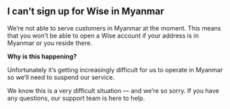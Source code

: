 ## I can’t sign up for Wise in Myanmar  
We’re not able to serve customers in Myanmar at the moment. This means that you won’t be able to open a Wise account if your address is in Myanmar or you reside there. 

**Why is this happening?**

Unfortunately it’s getting increasingly difficult for us to operate in Myanmar so we’ll need to suspend our service.

We know this is a very difficult situation — and we’re so sorry. If you have any questions, our support team is here to help.